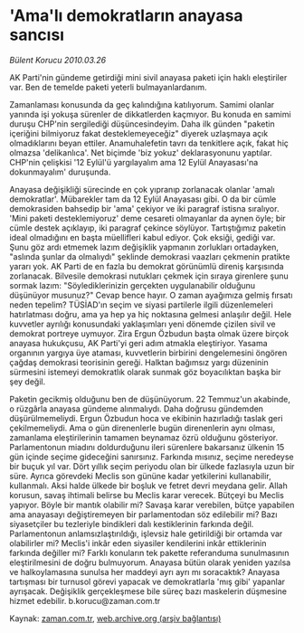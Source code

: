 # 'Ama'lı demokratların anayasa sancısı

*Bülent Korucu 2010.03.26*

<tr><td class="metin" colspan="2" style="padding-top: 20px; padding-left: 5px; ">AK Parti'nin gündeme getirdiği mini sivil anayasa paketi için haklı eleştiriler var. Ben de temelde paketi yeterli bulmayanlardanım.</td></tr><tr><td class="metin" colspan="2" style="padding-top: 20px; padding-left: 5px; "><p>Zamanlaması konusunda da geç kalındığına katılıyorum. Samimi olanlar yanında işi yokuşa sürenler de dikkatlerden kaçmıyor. Bu konuda en samimi duruşu CHP'nin sergilediği düşüncesindeyim. Daha ilk günden "paketin içeriğini bilmiyoruz fakat desteklemeyeceğiz" diyerek uzlaşmaya açık olmadıklarını beyan ettiler. Anamuhalefetin tavrı da tenkitlere açık, fakat hiç olmazsa 'delikanlıca'. Net biçimde 'biz yokuz' deklarasyonunu yaptılar. CHP'nin çelişkisi '12 Eylül'ü yargılayalım ama 12 Eylül Anayasası'na dokunmayalım' duruşunda.
<p> Anayasa değişikliği sürecinde en çok yıpranıp zorlanacak olanlar 'amalı demokratlar'. Mübarekler tam da 12 Eylül Anayasası gibi. O da bir cümle demokrasiden bahsedip bir 'ama' çekiyor ve iki paragraf istisna sıralıyor. 'Mini paketi desteklemiyoruz' deme cesareti olmayanlar da aynen öyle; bir cümle destek açıklayıp, iki paragraf çekince söylüyor. Tartıştığımız paketin ideal olmadığını en başta müellifleri kabul ediyor. Çok eksiği, gediği var. Şunu göz ardı etmemek lazım değişiklik yapmanın zorlukları ortadayken, "aslında şunlar da olmalıydı" şeklinde demokrasi vaazları çekmenin pratikte yararı yok. AK Parti de en fazla bu demokrat görünümlü direniş karşısında zorlanacak. Bilvesile demokrasi nutukları çekmek için sıraya girenlere şunu sormak lazım: "Söylediklerinizin gerçekten uygulanabilir olduğunu düşünüyor musunuz?" Cevap bence hayır. O zaman ayağımıza gelmiş fırsatı neden tepelim? TÜSİAD'ın seçim ve siyasi partilerle ilgili düzenlemeleri hatırlatması doğru, ama ya hep ya hiç noktasına gelmesi anlaşılır değil. Hele kuvvetler ayrılığı konusundaki yaklaşımları yeni dönemde çizilen sivil ve demokrat portreye uymuyor. Zira Ergun Özbudun başta olmak üzere birçok anayasa hukukçusu, AK Parti'yi geri adım atmakla eleştiriyor. Yasama organının yargıya üye ataması, kuvvetlerin birbirini dengelemesini öngören çağdaş demokrasi teorisinin gereği. Halktan bağımsız yargı düzeninin sürmesini istemeyi demokratlık olarak sunmak göz boyacılıktan başka bir şey değil.
<p> Paketin gecikmiş olduğunu ben de düşünüyorum. 22 Temmuz'un akabinde, o rüzgârla anayasa gündeme alınmalıydı. Daha doğrusu gündemden düşürülmemeliydi. Ergun Özbudun hoca ve ekibinin hazırladığı taslak geri çekilmemeliydi. Ama o gün direnenlerle bugün direnenlerin aynı olması, zamanlama eleştirilerinin tamamen beynamaz özrü olduğunu gösteriyor. Parlamentonun miadını doldurduğunu ileri sürenlere bakarsanız ülkenin 15 gün içinde seçime gideceğini sanırsınız. Farkında mısınız, seçime neredeyse bir buçuk yıl var. Dört yıllık seçim periyodu olan bir ülkede fazlasıyla uzun bir süre. Ayrıca görevdeki Meclis son gününe kadar yetkilerini kullanabilir, kullanmalı. Aksi halde ülkede bir boşluk ve fetret devri meydana gelir. Allah korusun, savaş ihtimali belirse bu Meclis karar verecek. Bütçeyi bu Meclis yapıyor. Böyle bir mantık olabilir mi? Savaşa karar verebilen, bütçe yapabilen ama anayasayı değiştiremeyen bir parlamentodan söz edilebilir mi? Bazı siyasetçiler bu tezleriyle bindikleri dalı kestiklerinin farkında değil. Parlamentonun anlamsızlaştırıldığı, işlevsiz hale getirildiği bir ortamda var olabilirler mi? Meclis'i inkâr eden siyasiler kendilerini inkâr ettiklerinin farkında değiller mi? Farklı konuların tek pakette referanduma sunulmasının eleştirilmesini de doğru bulmuyorum. Anayasa bütün olarak yeniden yazılsa ve halkoylamasına sunulsa her maddeyi ayrı ayrı mı soracaktık? Anayasa tartışması bir turnusol görevi yapacak ve demokratlarla 'mış gibi' yapanlar ayrışacak. Değişiklik gerçekleşmese bile süreç bazı maskelerin düşmesine hizmet edebilir. b.korucu@zaman.com.tr <br/></p></p></p></td></tr>

Kaynak: [zaman.com.tr](http://zaman.com.tr/yazar.do?yazino=965821), [web.archive.org (arşiv bağlantısı)](http://web.archive.org/web/20100415020335/http://www.zaman.com.tr:80/yazar.do?yazino=965821)
